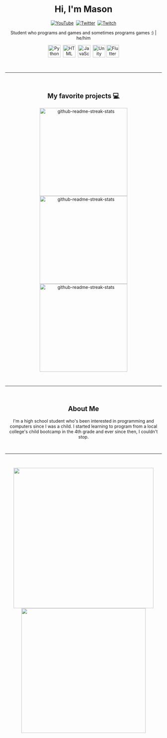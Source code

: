 <p>
    <h1 align=center> Hi, I'm Mason</h1>
</p>
<p align=center>
    <a href="https://www.youtube.com/channel/UCOcfPlsNiMSjtPpYuso48pw"><img src="https://img.shields.io/badge/YouTube-e52d27?style=for-the-badge&logo=youtube&logoColor=white" alt="YouTube"></a>&nbsp
    <a href="https://twitter.com/clavesii"><img src="https://img.shields.io/badge/Twitter-1DA1F2?style=for-the-badge&logo=twitter&logoColor=white" alt="Twitter"></a>&nbsp
    <a href="https://www.twitch.tv/clavesi"><img src="https://img.shields.io/badge/Twitch-651fff?style=for-the-badge&logo=twitch&logoColor=white" alt="Twitch"></a>
</p>

<p align=center>Student who programs and games and sometimes programs games :) | he/him</p>

<p align=center>
    <a><img src="https://cdn.jsdelivr.net/gh/devicons/devicon/icons/python/python-original.svg" alt="Python" width="40" height="40"/></a>&nbsp
    <a><img src="https://cdn.jsdelivr.net/gh/devicons/devicon/icons/html5/html5-original-wordmark.svg" alt="HTML" width="40" height="40"/></a>&nbsp
    <a><img src="https://cdn.jsdelivr.net/gh/devicons/devicon/icons/javascript/javascript-original.svg" alt="JavaScript" width="40" height="40"></a>&nbsp
    <a><img src="https://cdn.jsdelivr.net/gh/devicons/devicon/icons/unity/unity-original.svg" alt="Unity" width="40" height="40"/></a>
    <a><img src="https://cdn.jsdelivr.net/gh/devicons/devicon/icons/flutter/flutter-original.svg" alt="Flutter" width="40" height="40"/></a>
</p>
<br />

---

<br />
<h2 align="center">My favorite projects 💻</h2>
<p align=center>
    <img width="282" src="https://github-readme-stats.vercel.app/api/pin/?username=Clavesi&repo=ffmpeg-automated-editor
&theme=radical&title_color=F85D7F&icon_color=F8D866&hide_border=true&show_icons=false" alt="github-readme-streak-stats">
    <img width="282" src="https://github-readme-stats.vercel.app/api/pin/?username=Clavesi&repo=ytplaylist-music-copyright
&theme=radical&title_color=F85D7F&icon_color=F8D866&hide_border=true&show_icons=false" alt="github-readme-streak-stats">
    <img width="282" src="https://github-readme-stats.vercel.app/api/pin/?username=Clavesi&repo=coronavirus-map
&theme=radical&title_color=F85D7F&icon_color=F8D866&hide_border=true&show_icons=false" alt="github-readme-streak-stats">
</p>
<br />

---

<br />
<h2 align=center>About Me</h2>
<p align=center>I'm a high school student who's been interested in programming and computers since I was a child. I started learning to program from a local college's child bootcamp in the 4th grade and ever since then, I couldn't stop.</p>
<br />

---

<br />
<p align="center">
    <img src="https://github-readme-stats.vercel.app/api?username=Clavesi&theme=radical&show_icons=true" width="450"/>
    <img src="https://github-readme-stats.vercel.app/api/top-langs/?username=Clavesi&layout=compact&theme=radical" width="400" />
</p>